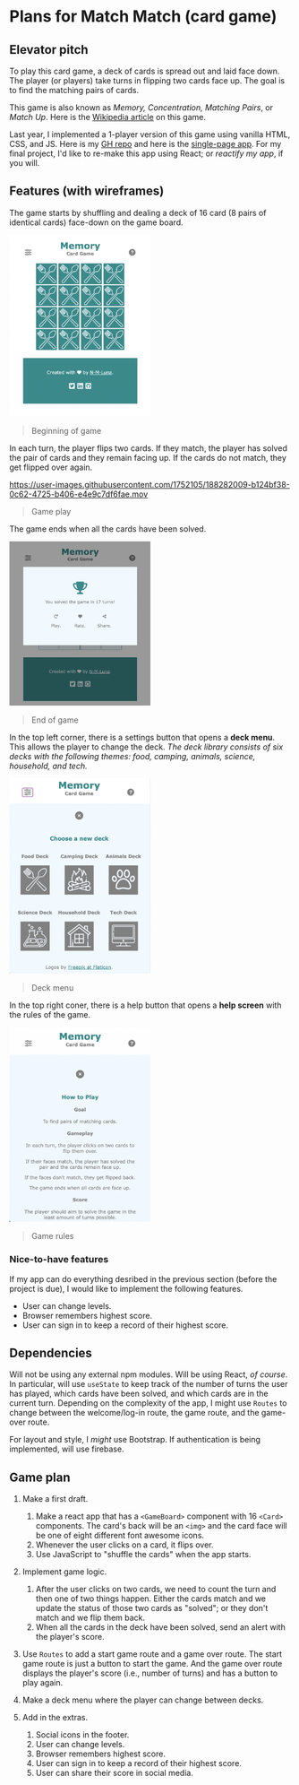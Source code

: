 
# Plans for Match Match (card game)

## Elevator pitch

To play this card game, a deck of cards is spread out and laid face down. The player (or players) take turns in flipping two cards face up. The goal is to find the matching pairs of cards. 

This game is also known as *Memory, Concentration, Matching Pairs*, or *Match Up*. Here is the [Wikipedia article](https://en.wikipedia.org/wiki/Concentration_(card_game)) on this game.

Last year, I implemented a 1-player version of this game using vanilla HTML, CSS, and JS. Here is my [GH repo](https://github.com/N-M-Luna/memory-card-game) and here is the [single-page app](https://n-m-luna.github.io/memory-card-game/). For my final project, I'd like to re-make this app using React; or *reactify my app*, if you will.

## Features (with wireframes)

The game starts by shuffling and dealing a deck of 16 card (8 pairs of identical cards) face-down on the game board.

<img src="img/screenshot1.png" alt="screenshot" title="Screenshot of the beginning of the game" width="50%" /> 

> Beginning of game

In each turn, the player flips two cards. If they match, the player has solved the pair of cards and they remain facing up. If the cards do not match, they get flipped over again.

https://user-images.githubusercontent.com/1752105/188282009-b124bf38-0c62-4725-b406-e4e9c7df6fae.mov

> Game play

The game ends when all the cards have been solved.

<img src="img/screenshot5.png" alt="screenshot" width="50%">

> End of game

In the top left corner, there is a settings button that opens a **deck menu**. This allows the player to change the deck. *The deck library consists of six decks with the following themes: food, camping, animals, science, household, and tech.*

<img src="img/screenshot9.png" alt="screenshot" width="50%">

> Deck menu

In the top right coner, there is a help button that opens a **help screen** with the rules of the game.

<img src="img/screenshot10.png" alt="screenshot" width="50%">

> Game rules


### Nice-to-have features

If my app can do everything desribed in the previous section (before the project is due), I would like to implement the following features.

* User can change levels. 
* Browser remembers highest score. 
* User can sign in to keep a record of their highest score.

## Dependencies

Will not be using any external npm modules. Will be using React, *of course*. In particular, will use `useState` to keep track of the number of turns the user has played, which cards have been solved, and which cards are in the current turn. Depending on the complexity of the app, I might use `Routes` to change between the welcome/log-in route, the game route, and the game-over route.

For layout and style, I *might* use Bootstrap. If authentication is being implemented, will use firebase.

## Game plan

1. Make a first draft. 

   1. Make a react app that has a `<GameBoard>` component with 16 `<Card>` components. The card's back will be an `<img>` and the card face will be one of eight different font awesome icons.
   2. Whenever the user clicks on a card, it flips over.
   3. Use JavaScript to "shuffle the cards" when the app starts.

2. Implement game logic. 

   1. After the user clicks on two cards, we need to count the turn and then one of two things happen. Either the cards match and we update the status of those two cards as "solved"; or they don't match and we flip them back.
   2. When all the cards in the deck have been solved, send an alert with the player's score.

3. Use `Routes` to add a start game route and a game over route. The start game route is just a button to start the game. And the game over route displays the player's score (i.e., number of turns) and has a button to play again.

4. Make a deck menu where the player can change between decks.

5. Add in the extras.

   1. Social icons in the footer.
   2. User can change levels. 
   3. Browser remembers highest score. 
   4. User can sign in to keep a record of their highest score.
   5. User can share their score in social media.